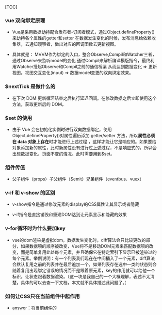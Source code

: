 [TOC]

### vue 双向绑定原理  

+ Vue是采用数据劫持配合发布者-订阅者模式，通过Object.defineProperty()来劫持各个属性的getter和setter 在数据发生变化的时候，发布消息给依赖收集器，去通知观察者，做出对应的回调函数去更新视图。 

+ 具体就是： MVVM作为绑定的入口，整合Observe,Compil和Watcher三者，通过Observe来监听model的变化 通过Compil来解析编译模版指令，最终利用Watcher搭起Observe和Compil之前的通信桥梁 从而达到数据变化 => 更新视图，视图交互变化(input) => 数据model变更的双向绑定效果。

### $nextTick **是做什么的**  

+ 在下次 DOM 更新循环结束之后执行延迟回调。在修改数据之后立即使用这个方法，获取更新后的 DOM。

### $set 的使用

+ 由于 Vue 会在初始化实例时进行双向数据绑定，使用Object.defineProperty()对属性遍历添加 getter/setter 方法，所以**属性必须在 data 对象上存在**时才能进行上述过程 ，这样才能让它是响应的。如果要给对象添加新的属性，此时新属性没有进行过上述过程，不是响应式的，所以会出想数据变化，页面不变的情况。此时需要用到$set。

### 组件传值 

+ 父子组件（props）子父组件（$emit）兄弟组件（eventbus、vuex）

### v-if 和 v-show 的区别

+ v-show指令是通过修改元素的display的CSS属性让其显示或者隐藏

+ v-if指令是直接销毁和重建DOM达到让元素显示和隐藏的效果

### v-for循环时为什么要加key

+ vue的dom渲染是虚拟dom，数据发生变化时，diff算法会只比较更改的部分，如果数据项的顺序被改变，Vue将不是移动DOM元素来匹配数据项的改变，而是简单复用此处每个元素，并且确保它在特定索引下显示已被渲染过的每个元素。举例说明：有一个列表我们现在在中间插入了一个元素，diff算法会默认复用之前的列表并在最后追加一个，如果列表存在选中一类的状态则会随着复用出现绑定错误的情况而不是跟着原元素，key的作用就可以给他一个标识，让状态跟着数据渲染。（这一块是我自己的一个大概理解，表述不太清楚，具体的可以去查一下文档，本文就不具体描述此问题了。）

###  如何让CSS只在当前组件中起作用

+ answer：将当前组件的<style>修改为<style scoped>

### vue 中常用的指令 

+ answer：v-bind、v-if、v-on、v-model(value,input)

### element ui 使用情况      bug（抖动）

### watcher 和 computed 的区别和使用

+ computer有依赖收集的功能，而且会缓存计算的结果
+ watcher 是对一个属性的监控，从而触发属性变化后的一系列动作

### 组件中的 `data`为什么是一个函数? 

+ 组件可以被创建多次，为了避勉组件间变量污染，如果是个对象，则可以会被修改。

### 性能优化

1. webpack打包文件体积过大？（最终打包为一个js文件）
   1. 异步加载模块 
   2. 提取第三库 
   3. 代码压缩 
   4. 去除不必要的插件
2. 如何优化webpack构建的性能
   1. 减少代码体积 
      1. 使用CommonsChunksPlugin 提取多个chunk之间的通用模块，减少总体代码体积 	 
      2. 把部分依赖转移到CDN上，避免每次编译过程都由Webpack处理 	 
      3. 对一些组件库采用按需加载，避免无用的代码
   2. 减少目录检索范围
      + 在使用loader的时候，通过制定exclude和include选项，减少loader遍历的目录范围，从而加快webpack编译速度
   3. 减少检索路经：resolve.alias可以配置webpack模块解析的别名，对于比较深的解析路经，可以对其配置alias
3. Vue的SPA 如何优化加载速度
   + 1.减少入口文件体积 2.静态资源本地缓存 3.开启Gzip压缩 4.使用SSR,nuxt.js

### Object.defineProperty的缺点：

+ 只能劫持对象的属性，我们需要对每个对象的每个属性进行遍历，无法监控到数组下标的变化，导致直接通过数组的下标给数组设置值，不能实时响应

### webpack 中plugin和loader的区别是什么？

对于loader，它就是一个转换器，将A文件进行编译形成B文件，这里操作的是文件，比如将A.scss或A.less转变为B.css，单纯的文件转换过程

plugin是一个扩展器，它丰富了wepack本身，针对是loader结束后，webpack打包的整个过程，它并不直接操作文件，而是基于事件机制工作，会监听webpack打包过程中的某些节点，执行广泛的任务。

### plugins - 插件

- UglifyJsPlugin
- HotModuleReplacementPlugin
- NoEmitOnErrorsPlugin
- HtmlWebPackPlugin
- ExtractTextPlugin
- PreloadWebpackPlugin

### 项目中常用loader

- babel-loader、awesome-typescript-loader js*/ts编译，
- css-loader、postcss-loader、sass-loader、less-loader、style-loader 等css样式处理
- file-loader、url-loader、html-loader等图片/svg/html等的处理

### `$route`和`$router`的区别

+ $route是“路由信息对象”，包括path，params，hash，query，fullPath，matched，name等路由信息参数。
+ $router是“路由实例”对象包括了路由的跳转方法，钩子函数等。

### router 传值

1. query 当于get请求，页面跳转的时候，可以在地址栏看到请求参数
2. params相当于post请求，参数不会再地址栏中显示

### 父子组件传值的方式

1. props

  2. refs
  3. 子元素$children

### Vue 项目可以进行哪些优化？（加分项）

1. 代码层面的优化

   v-if 和 v-show 区分使用场景

   computed 和 watch  区分使用场景

   v-for 遍历必须为 item 添加 key，且避免同时使用 v-if

   长列表性能优化

   事件的销毁

   图片资源懒加载

   路由懒加载

   第三方插件的按需引入

   优化无限列表性能

   服务端渲染 SSR or 预渲染

2. Webpack 层面的优化

   Webpack 对图片进行压缩

   减少 ES6 转为 ES5 的冗余代码

   提取公共代码

   模板预编译

   提取组件的 CSS

   优化 SourceMap

   构建结果输出分析

   Vue 项目的编译优化

3. 基础的 Web 技术的优化

   开启 gzip 压缩

   浏览器缓存

   CDN 的使用

   使用 Chrome Performance 查找性能瓶颈

### vue-router守卫

> 1. 导航守卫 router.beforeEach 全局前置守卫
>
>    + to: Route: 即将要进入的目标（路由对象）
>
>    + from: Route: 当前导航正要离开的路由
>
>    + next: Function: 一定要调用该方法来 resolve 这个钩子。（一定要用这个函数才能去到下一个路由，如果不用就拦截） 执行效果依赖 next 方法的调用参数。
>
>    * next(): 进行管道中的下一个钩子。如果全部钩子执行完了，则导航的状态就是 confirmed (确认的)。
>
>    * next(false): 取消进入路由，url地址重置为from路由地址(也就是将要离开的路由地址)。
>
> 2. 路由独享的守卫 你可以在路由配置上直接定义 beforeEnter 守卫
>
>    ```javascript
>    const router = new VueRouter({
>      routes: [
>        {
>          path: '/foo',
>          component: Foo,
>          beforeEnter: (to, from, next) => {
>            // ...
>          }
>        }
>      ]
>    })
>    ```
>
>    
>
> 3. 组件内的守卫 你可以在路由组件内直接定义以下路由导航守卫
>
>    ```javascript
>    const Foo = {
>      template: `...`,
>      beforeRouteEnter (to, from, next) {
>        // 在渲染该组件的对应路由被 confirm 前调用
>        // 不！能！获取组件实例 `this`
>        // 因为当守卫执行前，组件实例还没被创建
>      },
>      beforeRouteUpdate (to, from, next) {
>        // 在当前路由改变，但是该组件被复用时调用
>        // 举例来说，对于一个带有动态参数的路径 /foo/:id，在 /foo/1 和 /foo/2 之间跳转的时候，
>        // 由于会渲染同样的 Foo 组件，因此组件实例会被复用。而这个钩子就会在这个情况下被调用。
>        // 可以访问组件实例 `this`
>      },
>      beforeRouteLeave (to, from, next) {
>        // 导航离开该组件的对应路由时调用，我们用它来禁止用户离开
>        // 可以访问组件实例 `this`
>        // 比如还未保存草稿，或者在用户离开前，
>        将setInterval销毁，防止离开之后，定时器还在调用。
>      }
>    }
>    ```
>
>    

### vue render函数返回的是虚拟 dom

+ render 中的 h 其实就是 createElement

### vue diff 算法

1. diff 算法是虚拟 dom 技术的必然产物：通过新旧虚拟 dom的比较，将发生变化的地方更新在真实 dom 上；另外，也需要 diff高效的执行过程，从而降低时间复杂度 O(n)

2. vue2.x中为了降低 watcher粒度，每个组件只有 watcher 与之对应，只有引入 diff 才能精确找到发生变化的地方。
3. vue中 diff 的执行时刻是组件实例执行其更新函数时，它会对比上一次渲染结果 oldVnode和新的渲染结果 newVnode，此过程称为 patch
4. diff 过程遵循深度优先、同层比较的策略；两节点会根据它们是否拥有子节点或文本节点做不同操作；比较两个子节点是算法的重点，首先假设首尾节点可能相同做了 4 次对比尝试，如果没有找到相同节点，才会按照通用的遍历查找的方式，查找结束再按照情况处理剩余的节点；借助 key通常可以非常精确的找到相同点，因此整个 patch 过程非常高效。

### vue 组件化

1. 组件是独立和可复用的代码组织单元。组件系统是 Vue 核心特性之一，它使开发者使用小型、独立和通常可复用的组件构建大型应用；
2. 组件化开发能大幅提高应用开发效率、测试性、复用性等；
3. 组件使用按分类有：页面组件、业务组件、通用组件；
4. vue的组件是基于配置的，我们通常编写的组件是组件配置而非组件，框架后续会生成其构造函数，它们基于VueComponent，扩展于Vue；
5. vue中常见组件化技术有：属性prop，自定义事件，插槽等，它们主要用于组件通信、扩展等；
6. 合理的划分组件，有助于提升应用性能；
7. 组件应该是高内聚、低耦合的；
8. 遵循单向数据流的原则。

### 前端错误收集（vue）

Vue提供了一个全局配置errorHandler，用于收集Vue运行时发生的错误。

用法：

```javascript
Vue.config.errorHandler = function (err, vm, info) {
  // handle error
  //`err`是js错误栈信息，可以获取到具体的js报错位置。
  //`vm` vue实例
  //`info` 是 Vue 特定的错误信息，比如错误所在的生命周期钩子
  // 只在 2.2.0+ 可用
}
```

